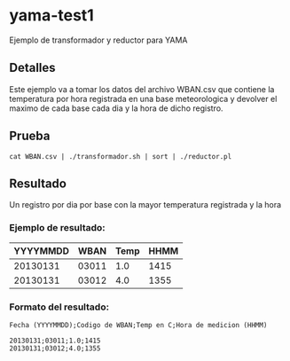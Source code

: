 # yama-test1
Ejemplo de transformador y reductor para YAMA

## Detalles

Este ejemplo va a tomar los datos del archivo WBAN.csv que contiene la temperatura por hora registrada en una base meteorologica y devolver el maximo de cada base cada dia y la hora de dicho registro.

## Prueba

```
cat WBAN.csv | ./transformador.sh | sort | ./reductor.pl
```

## Resultado

Un registro por dia por base con la mayor temperatura registrada y la hora


### Ejemplo de resultado:

| YYYYMMDD | WBAN  | Temp | HHMM |
|----------|-------|------|------|
| 20130131 | 03011 |  1.0 | 1415 |
| 20130131 | 03012 |  4.0 | 1355 |

### Formato del resultado:

`Fecha (YYYYMMDD);Codigo de WBAN;Temp en C;Hora de medicion (HHMM)`

```
20130131;03011;1.0;1415
20130131;03012;4.0;1355
```



